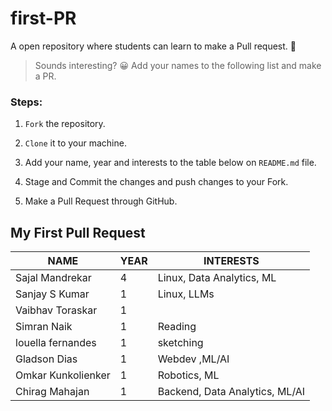 # first-PR
A open repository where students can learn to make a Pull request. 🙌

> Sounds interesting? 😀
Add your names to the following list and make a PR.

### Steps:

1. `Fork` the repository.
2. `Clone` it to your machine.
3. Add your name, year and interests to the table below on `README.md` file.

4. Stage and Commit the changes and push changes to your Fork.
5. Make a Pull Request through GitHub.


<!-- 👇
Create a copy of this, and replace the values:
| Your Name | Your year      | Your interests | 
-->

## My First Pull Request

| NAME         | YEAR     | INTERESTS |
|--------------|-----------|------------|
| Sajal Mandrekar | 4      | Linux, Data Analytics, ML |
| Sanjay S Kumar | 1      | Linux, LLMs |
| Vaibhav Toraskar| 1      |            |
| Simran Naik     |    1   | Reading |
| louella fernandes |1       | sketching |
| Gladson Dias | 1      |Webdev ,ML/AI |
| Omkar Kunkolienker | 1      | Robotics, ML |
| Chirag Mahajan | 1      | Backend, Data Analytics, ML/AI |
